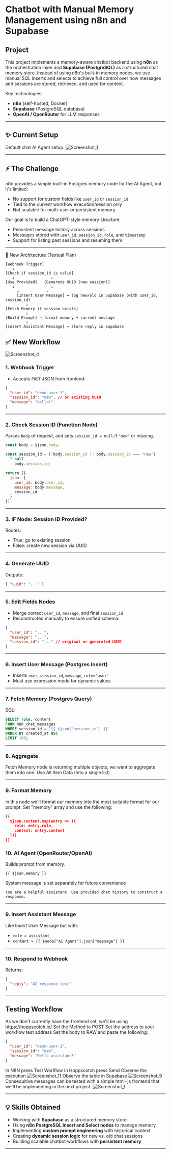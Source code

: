 # Chatbot with Manual Memory Management using n8n and Supabase

## Project
This project implements a memory-aware chatbot backend using **n8n** as the orchestration layer and **Supabase (PostgreSQL)** as a structured chat memory store. Instead of using n8n's built-in memory nodes, we use manual SQL inserts and selects to achieve full control over how messages and sessions are stored, retrieved, and used for context.

Key technologies:
- **n8n** (self-hosted, Docker)
- **Supabase** (PostgreSQL database)
- **OpenAI / OpenRouter** for LLM responses

---

## ✨ Current Setup

Default chat AI Agent setup:
![Screenshot_1](https://github.com/user-attachments/assets/61c85449-587a-42af-ba50-c1815473367f)

---
## ⚡ The Challenge

n8n provides a simple built-in Postgres memory node for the AI Agent, but it's limited:
- No support for custom fields like `user_id` or `session_id`
- Tied to the current workflow execution/session only
- Not scalable for multi-user or persistent memory

Our goal is to build a ChatGPT-style memory structure:
- Persistent message history across sessions
- Messages stored with `user_id`, `session_id`, `role`, and `timestamp`
- Support for listing past sessions and resuming them

---

🧠 New Architecture (Textual Plan)
```
[Webhook Trigger]
   ↓
[Check if session_id is valid]
   ↓                ↓
[Use Provided]   [Generate UUID (new session)]
   ↓                ↓
     ↘            ↙
     [Insert User Message] → log new/old in Supabase (with user_id, session_id)
         ↓
[Fetch Memory if session exists]
         ↓
[Build Prompt] → format memory + current message
         ↓
[Insert Assistant Message] → store reply in Supabase
```
## ✅ New Workflow

![Screenshot_4](https://github.com/user-attachments/assets/eba53369-b2e0-48ff-ad77-133770dd029a)


### 1. **Webhook Trigger**
- Accepts `POST` JSON from frontend:
```json
{
  "user_id": "demo-user-1",
  "session_id": "new", // or existing UUID
  "message": "Hello!"
}
```

---

### 2. **Check Session ID (Function Node)**
Parses `body` of request, and sets `session_id = null` if `"new"` or missing.

```javascript
const body = $json.body;

const session_id = (!body.session_id || body.session_id === "new")
  ? null
  : body.session_id;

return [{
  json: {
    user_id: body.user_id,
    message: body.message,
    session_id
  }
}];
```

---

### 3. **IF Node: Session ID Provided?**
Routes:
- True: go to existing session
- False: create new session via UUID

---

### 4. **Generate UUID**
Outputs:
```json
{ "uuid": "..." }
```

---

### 5. **Edit Fields Nodes**
- Merge correct `user_id`, `message`, and final `session_id`
- Reconstructed manually to ensure unified schema:
```json
{
  "user_id": "...",
  "message": "...",
  "session_id": "..." // original or generated UUID
}
```

---

### 6. **Insert User Message (Postgres Insert)**
- Inserts `user`, `session_id`, `message`, `role='user'`
- Must use expression mode for dynamic values

---

### 7. **Fetch Memory (Postgres Query)**
SQL:
```sql
SELECT role, content
FROM n8n_chat_messages
WHERE session_id = '{{ $json["session_id"] }}'
ORDER BY created_at ASC
LIMIT 100;
```

---

### 8. **Aggregate**

Fetch Memory node is returning multiple objects, we want to aggregate them into one. Use All Item Data (Into a single list)

---

### 9. **Format Memory**

In this node we'll format our memory into the most suitable format for our prompt.
Set "memory" array and use the following:
```json
{{ 
  $json.content.map(entry => ({
    role: entry.role,
    content: entry.content
  })) 
}}
```
### 10. **AI Agent (OpenRouter/OpenAI)**
Builds prompt from memory:
```text
{{ $json.memory }}
```
System message is set separately for future convenience
```text
You are a helpful assistant. Use provided chat history to construct a response.
```

---

### 9. **Insert Assistant Message**
Like Insert User Message but with:
- `role = assistant`
- `content = {{ $node["AI Agent"].json["message"] }}`

---

### 10. **Respond to Webhook**
Returns:
```json
{
  "reply": "AI response text"
}
```

---

## Testing Workflow

As we don't currently have the frontend set, we'll be using https://hoppscotch.io/ 
Set the Method to POST
Set the address to your workflow test address
Set the body to RAW and paste the following:

``` json
{
  "user_id": "demo-user-1",
  "session_id": "new",
  "message": "Hello assistant!"
}
```
In N8N press Test Worlflow
In Hoppscotch press Send
Observe the execution
![Screenshot_11](https://github.com/user-attachments/assets/1b1925cd-ff46-4f52-92cb-dea27e96841b)
Observe the table in Supabase
![Screenshot_9](https://github.com/user-attachments/assets/14524cec-11bb-4aa0-b9fa-a29fb112ba1d)
Consequitive messages can be tested with a simple html+js frontend that we'll be implementing in the next project.
![Screenshot_1](https://github.com/user-attachments/assets/92d9774b-217b-44ea-82bb-947db32f44c9)


---

## 💡 Skills Obtained

- Working with **Supabase** as a structured memory store
- Using **n8n PostgreSQL Insert and Select nodes** to manage memory
- Implementing **custom prompt engineering** with historical context
- Creating **dynamic session logic** for new vs. old chat sessions
- Building scalable chatbot workflows with **persistent memory**

---
